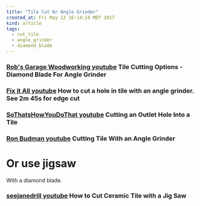 ```yaml
---
title: "Tile Cut W/ Angle Grinder"
created_at: Fri May 12 16:14:14 MDT 2017
kind: article
tags:
  - cut_tile
  - angle_grinder
  - diamond_blade
---
```


<h3>
  <a href="https://www.youtube.com/watch?v=ChrqkZ6Lwdo" target="_blank">Rob's Garage Woodworking youtube</a>
  Tile Cutting Options - Diamond Blade For Angle Grinder
</h3>

<h3>
  <a href="https://www.youtube.com/watch?v=4SwAuXR1x4U" target="_blank">Fix it All youtube</a>
  How to cut a hole in tile with an angle grinder.
  See 2m 45s for edge cut
</h3>

<h3>
  <a href="https://www.youtube.com/watch?v=esBwev6HyYE" target="_blank">SoThatsHowYouDoThat youtube</a>
  Cutting an Outlet Hole Into a Tile
</h3>

<h3>
  <a href="https://www.youtube.com/watch?v=g-bKMIbhNwk" target="_blank">Ron Budman youtube</a>
  Cutting Tile With an Angle Grinder
</h3>

<h1>Or use jigsaw</h1>

With a diamond blade.

<h3>
  <a href="https://www.youtube.com/watch?v=27-XwHSIdjQ" target="_blank">seejanedrill youtube</a>
  How to Cut Ceramic Tile with a Jig Saw
</h3>

<!--
html boilerplate
<a href="" target="_blank"></a>
<a name=""></a>
<img src="" width="400px">
<ul>
  <li></li>
</ul>
<pre>
</pre>
<pre><code>
</code></pre>
<math xmlns='http://www.w3.org/1998/Math/MathML' display='block'>
</math>
-->
